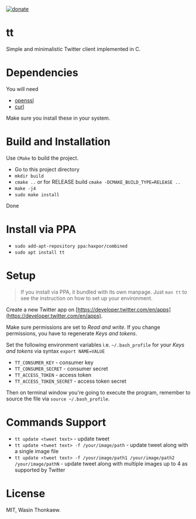 <a href="https://github.com/haxpor/donate"><img src="https://img.shields.io/badge/$-donate-ff69b4.svg?maxAge=2592000&amp;style=flat" alt="donate"></a>

# tt

Simple and minimalistic Twitter client implemented in C.

# Dependencies

You will need

* [openssl](https://www.openssl.org/)
* [curl](https://github.com/curl/curl)

Make sure you install these in your system.

# Build and Installation

Use `CMake` to build the project.

* Go to this project directory
* `mkdir build`
* `cmake ..` or for RELEASE build `cmake -DCMAKE_BUILD_TYPE=RELEASE ..`
* `make -j4`
* `sudo make install`

Done

# Install via PPA

* `sudo add-apt-repository ppa:haxpor/combined`
* `sudo apt install tt`

# Setup

> If you install via PPA, it bundled with its own manpage. Just `man tt` to see the instruction on how to set up your environment.

Create a new Twitter app on [https://developer.twitter.com/en/apps](https://developer.twitter.com/en/apps).

Make sure permissions are set to _Read and write_. If you change permissions, you have to regenerate _Keys and tokens_.

Set the following environment variables i.e. `~/.bash_profile` for your _Keys and tokens_ via syntax `export NAME=VALUE`

* `TT_CONSUMER_KEY` - consumer key
* `TT_CONSUMER_SECRET` - consumer secret
* `TT_ACCESS_TOKEN` - access token
* `TT_ACCESS_TOKEN_SECRET` - access token secret

Then on terminal window you're going to execute the program, remember to source the file via `source ~/.bash_profile`.

# Commands Support

- `tt update <tweet text>` - update tweet
- `tt update <tweet text> -f /your/image/path` - update tweet along with a single image file
- `tt update <tweet text> -f /your/image/path1 /your/image/path2 /your/image/pathN` - update tweet along with multiple images up to 4 as supported by Twitter

# License

MIT, Wasin Thonkaew.
